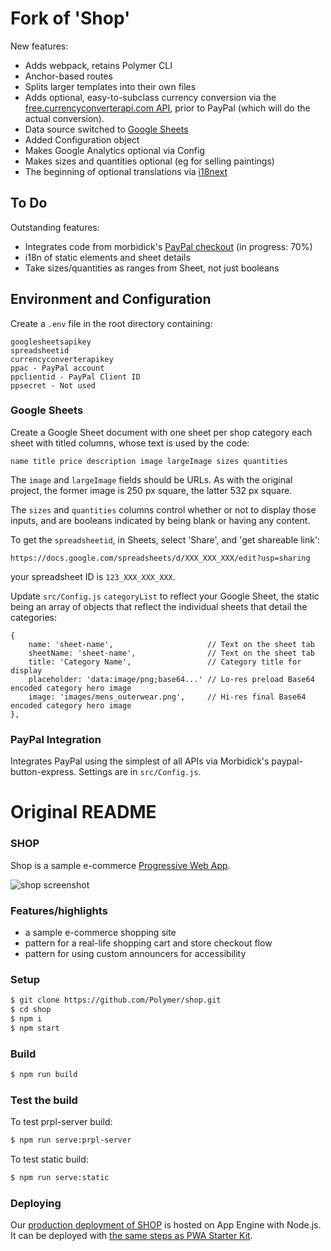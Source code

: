 # Fork of 'Shop'

New features:

* Adds webpack, retains Polymer CLI
* Anchor-based routes
* Splits larger templates into their own files
* Adds optional, easy-to-subclass currency conversion via the [free.currencyconverterapi.com API](https://free.currencyconverterapi.com/), prior to PayPal (which  will do the actual conversion).
* Data source switched to [Google Sheets](https://developers.google.com/sheets/api)
* Added Configuration object
* Makes Google Analytics optional via Config
* Makes sizes and quantities optional (eg for selling paintings)
* The beginning of optional translations via [i18next](https://www.i18next.com/)

## To Do

Outstanding features:

* Integrates code from morbidick's [PayPal checkout](https://github.com/morbidick/paypal-express-checkout/blob/master/paypal.html) (in progress: 70%)
* i18n of static elements and sheet details
* Take sizes/quantities as ranges from Sheet, not just booleans

## Environment and Configuration

Create a `.env` file in the root directory containing:

    googlesheetsapikey
    spreadsheetid
    currencyconverterapikey
    ppac - PayPal account
    ppclientid - PayPal Client ID
    ppsecret - Not used

### Google Sheets

Create a Google Sheet document with one sheet per shop category each sheet with titled columns, whose text is used by the code:

    name title price description image largeImage sizes quantities

The `image` and `largeImage` fields should be URLs. As with the original project, the former image is 250 px square, the latter 532 px square.

The `sizes` and `quantities` columns control whether or not to display those inputs, and are booleans indicated by being blank or having any content.

To get the `spreadsheetid`, in Sheets, select 'Share', and 'get shareable link':

    https://docs.google.com/spreadsheets/d/XXX_XXX_XXX/edit?usp=sharing

your spreadsheet ID is `123_XXX_XXX_XXX`.

Update `src/Config.js` `categoryList` to reflect your Google Sheet, the static being
an array of objects that reflect the individual sheets that detail the categories:

    {
        name: 'sheet-name',                     // Text on the sheet tab
        sheetName: 'sheet-name',                // Text on the sheet tab
        title: 'Category Name',                 // Category title for display
        placeholder: 'data:image/png;base64...' // Lo-res preload Base64 encoded category hero image
        image: 'images/mens_outerwear.png',     // Hi-res final Base64 encoded category hero image
    },

### PayPal Integration

Integrates PayPal using the simplest of all APIs via Morbidick's paypal-button-express.
Settings are in `src/Config.js`.









# Original README

### SHOP

Shop is a sample e-commerce [Progressive Web App](https://developers.google.com/web/progressive-web-apps/).

![shop screenshot](https://user-images.githubusercontent.com/116360/39545341-c50a9184-4e05-11e8-88e0-0e1f3fa4834b.png)

### Features/highlights

- a sample e-commerce shopping site
- pattern for a real-life shopping cart and store checkout flow
- pattern for using custom announcers for accessibility

### Setup
```bash
$ git clone https://github.com/Polymer/shop.git
$ cd shop
$ npm i
$ npm start
```

### Build
```bash
$ npm run build
```

### Test the build
To test prpl-server build:
```bash
$ npm run serve:prpl-server
```
To test static build:
```bash
$ npm run serve:static
```

### Deploying

Our [production deployment of SHOP](https://shop.polymer-project.org/) is hosted on App Engine with Node.js. It can be deployed with [the same steps as PWA Starter Kit](https://polymer.github.io/pwa-starter-kit/building-and-deploying/#deploying-prpl-server).

